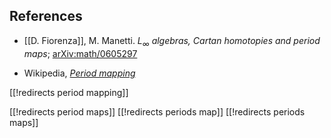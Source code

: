 

## References

* [[D. Fiorenza]], M. Manetti. _$L_\infty$ algebras, Cartan homotopies and period maps_; [arXiv:math/0605297](http://arxiv.org/abs/math/0605297)

* Wikipedia, _[Period mapping](http://en.wikipedia.org/wiki/Period_mapping)_

[[!redirects period mapping]]

[[!redirects period maps]]
[[!redirects periods map]]
[[!redirects periods maps]]

